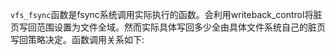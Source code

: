 `vfs_fsync`函数是fsync系统调用实际执行的函数。会利用writeback_control将脏页写回范围设置为文件全域。然而实际具体写回多少全由具体文件系统自己的脏页写回策略决定。函数调用关系如下: